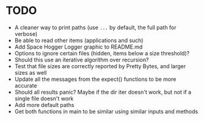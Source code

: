 # TODO

- A cleaner way to print paths (use `...` by default, the full path for verbose)
- Be able to read other items (applications and such)
- Add Space Hogger Logger graphic to README.md
- Options to ignore certain files (hidden, items below a size threshold)?
- Should this use an iterative algorithm over recursion?
- Test that file sizes are correctly reported by Pretty Bytes, and larger sizes
  as well
- Update all the messages from the expect() functions to be more accurate
- Should all results panic?  Maybe if the dir iter doesn't work, but not if a
  single file doesn't work
- Add more default paths
- Get both functions in main to be similar using similar inputs and methods
